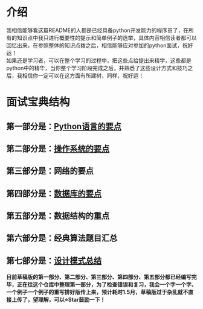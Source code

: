# 介绍   
我相信能够看这篇README的人都是已经具备python开发能力的程序员了，在所有的知识点中我只进行概要性的提示和简单例子的选举，具体内容相信读者都可以回忆出来，在参照整体的知识点拨之后，相信能够应对参加的python面试，祝好运！  
如果还是学习者，可以在整个学习的过程中，把这些点给提出来精学，这些都是python中的精华，当你整个学习阶段完成之后，并熟悉了这些设计方式和技巧之后，我相信你一定可以在这方面有所建树，同样，祝好运！

# 面试宝典结构   
## 第一部分是：[Python语言的要点](https://github.com/duanmingpy/python-interview/blob/master/1-Python%E8%AF%AD%E8%A8%80%E9%AB%98%E9%A2%91%E9%87%8D%E7%82%B9%E6%B1%87%E6%80%BB.md)   
## 第二部分是：[操作系统的要点](https://github.com/duanmingpy/python-interview/blob/master/2-%E6%93%8D%E4%BD%9C%E7%B3%BB%E7%BB%9F%E7%9A%84%E8%A6%81%E7%82%B9.md)  
## 第三部分是：网络的要点
## 第四部分是：[数据库的要点](https://github.com/duanmingpy/python-interview/blob/master/4-%E6%95%B0%E6%8D%AE%E5%BA%93%E8%A6%81%E7%82%B9.md)   
## 第五部分是：数据结构的重点  
## 第六部分是：经典算法题目汇总  
## 第七部分是：[设计模式总结](https://github.com/duanmingpy/python-interview/blob/master/7-%E8%AE%BE%E8%AE%A1%E6%A8%A1%E5%BC%8F%E6%B1%87%E6%80%BB.md)

#### 目前草稿版的第一部分、第二部分、第三部分、第四部分、第五部分都已经编写完毕，正在往这个仓库中整理第一部分，为了检查错误和复习，我会一个字一个字、一个例子一个例子的重写排好版传上来，预计耗时1.5月，草稿版过于杂乱就不直接上传了，望理解，可以⭐Star鼓励一下！   


